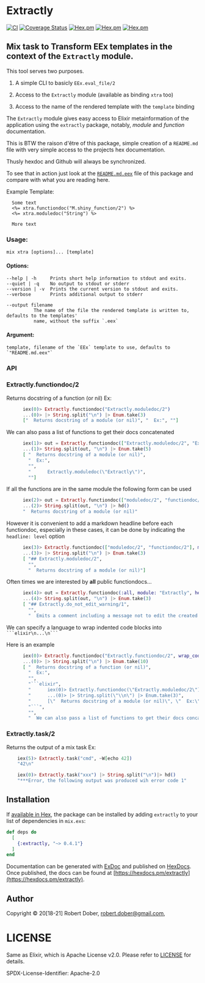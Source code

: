 # Extractly

<!--
DO NOT EDIT THIS FILE
It has been generated from the template `README.md.eex` by Extractly (https://github.com/RobertDober/extractly.git)
and any changes you make in this file will most likely be lost
-->


[![CI](https://github.com/RobertDober/extractly/actions/workflows/ci.yml/badge.svg)](https://github.com/RobertDober/extractly/actions/workflows/ci.yml)
[![Coverage Status](https://coveralls.io/repos/github/RobertDober/extractly/badge.svg?branch=main)](https://coveralls.io/github/RobertDober/extractly?branch=main)
[![Hex.pm](https://img.shields.io/hexpm/v/extractly.svg)](https://hex.pm/packages/extractly)
[![Hex.pm](https://img.shields.io/hexpm/dw/extractly.svg)](https://hex.pm/packages/extractly)
[![Hex.pm](https://img.shields.io/hexpm/dt/extractly.svg)](https://hex.pm/packages/extractly)



##  Mix task to Transform EEx templates in the context of the `Extractly` module.

  This tool serves two purposes.

  1. A simple CLI to basicly `EEx.eval_file/2`

  1. Access to the `Extractly` module (available as binding `xtra` too)

  1. Access to the name of the rendered template with the `template` binding

  The `Extractly` module gives easy access to Elixir metainformation of the application using
  the `extractly` package, notably, _module_  and _function_ documentation.

  This is BTW the raison d'être of this package, simple creation of a `README.md` file with very simple
  access to the projects hex documentation.

  Thusly hexdoc and Github will always be synchronized.

  To see that in action just look at the [`README.md.eex`](README.md.eex) file of this package and compare
  with what you are reading here.


  Example Template:

      Some text
      <%= xtra.functiondoc("M.shiny_function/2") %>
      <%= xtra.moduledoc("String") %>

      More text


### Usage:

    mix xtra [options]... [template]

#### Options:

    --help | -h     Prints short help information to stdout and exits.
    --quiet | -q    No output to stdout or stderr
    --version | -v  Prints the current version to stdout and exits.
    --verbose       Prints additional output to stderr

    --output filename
              The name of the file the rendered template is written to, defaults to the templates'
              name, without the suffix `.eex`

#### Argument:

    template, filename of the `EEx` template to use, defaults to `"README.md.eex"`




### API

### Extractly.functiondoc/2

  Returns docstring of a function (or nil)
  Ex:

```elixir
      iex(0)> Extractly.functiondoc("Extractly.moduledoc/2") 
      ...(0)> |> String.split("\n") |> Enum.take(3)
      ["  Returns docstring of a module (or nil)", "  Ex:", ""]
```

  We can also pass a list of functions to get their docs concatenated

```elixir
      iex(1)> out = Extractly.functiondoc(["Extractly.moduledoc/2", "Extactly.functiondoc/2"])
      ...(1)> String.split(out, "\n") |> Enum.take(5)
      [ "  Returns docstring of a module (or nil)",
        "  Ex:",
        "",
        "      Extractly.moduledoc(\"Extractly\")",
        ""]
```

  If all the functions are in the same module the following form can be used

```elixir
      iex(2)> out = Extractly.functiondoc(["moduledoc/2", "functiondoc/2"], module: "Extractly")
      ...(2)> String.split(out, "\n") |> hd()
      "  Returns docstring of a module (or nil)"
```

  However it is convenient to add a markdown headline before each functiondoc, especially in these cases,
  it can be done by indicating the `headline: level` option

```elixir
      iex(3)> Extractly.functiondoc(["moduledoc/2", "functiondoc/2"], module: "Extractly", headline: 2)
      ...(3)> |> String.split("\n") |> Enum.take(3)
      [ "## Extractly.moduledoc/2",
        "",
        "  Returns docstring of a module (or nil)"]
```

  Often times we are interested by **all** public functiondocs...

```elixir
      iex(4)> out = Extractly.functiondoc(:all, module: "Extractly", headline: 2)
      ...(4)> String.split(out, "\n") |> Enum.take(3)
      [ "## Extractly.do_not_edit_warning/1",
        "",
        "  Emits a comment including a message not to edit the created file, as it will be recreated from this template."]
```

  We can specify a language to wrap indented code blocks into ` ```elixir\n...\n``` `

  Here is an example

```elixir
      iex(0)> Extractly.functiondoc("Extractly.functiondoc/2", wrap_code_blocks: "elixir")
      ...(0)> |> String.split("\n") |> Enum.take(10)
      [ "  Returns docstring of a function (or nil)",
        "  Ex:",
        "",
        "```elixir",
        "      iex(0)> Extractly.functiondoc(\"Extractly.moduledoc/2\") ",
        "      ...(0)> |> String.split(\"\\n\") |> Enum.take(3)",
        "      [\"  Returns docstring of a module (or nil)\", \"  Ex:\", \"\"]",
        "```",
        "",
        "  We can also pass a list of functions to get their docs concatenated"]
```

### Extractly.task/2

Returns the output of a mix task
  Ex:

```elixir
    iex(5)> Extractly.task("cmd", ~W[echo 42])
    "42\n"
```

```elixir
    iex(0)> Extractly.task("xxx") |> String.split("\n")|> hd()
    "***Error, the following output was produced wih error code 1"
```


## Installation

If [available in Hex](https://hex.pm/docs/publish), the package can be installed
by adding `extractly` to your list of dependencies in `mix.exs`:

```elixir
def deps do
  [
    {:extractly, "~> 0.4.1"}
  ]
end
```

Documentation can be generated with [ExDoc](https://github.com/elixir-lang/ex_doc)
and published on [HexDocs](https://hexdocs.pm). Once published, the docs can
be found at [https://hexdocs.pm/extractly](https://hexdocs.pm/extractly).


## Author

Copyright © 20[18-21] Robert Dober, robert.dober@gmail.com,

# LICENSE

Same as Elixir, which is Apache License v2.0. Please refer to [LICENSE](LICENSE) for details.

SPDX-License-Identifier: Apache-2.0
